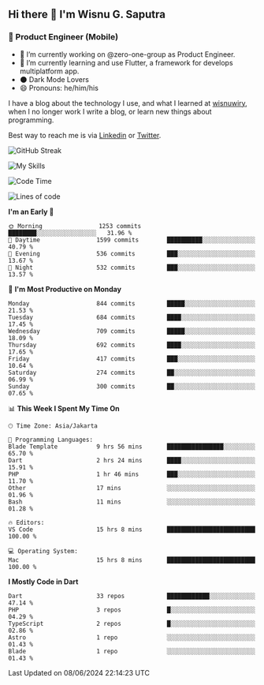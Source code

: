 ## Hi there 👋 I'm Wisnu G. Saputra

### :mobile_phone_off: Product Engineer (Mobile)

- 🔭 I’m currently working on @zero-one-group as Product Engineer.
- 🌱 I’m currently learning and use Flutter, a framework for develops multiplatform app.
- 🌑 Dark Mode Lovers
- 😄 Pronouns: he/him/his

I have a blog about the technology I use, and what I learned at [wisnuwiry](https://wisnuwiry.space/), when I no longer work I write a blog, or learn new things about programming.

Best way to reach me is via [Linkedin](https://www.linkedin.com/in/wisnu-saputra/) or [Twitter](https://twitter.com/wisnuwiry).

![GitHub Streak](https://streak-stats.demolab.com?user=wisnuwiry&theme=dark&hide_border=true)

![My Skills](https://skillicons.dev/icons?i=dart,flutter,kotlin,swift,go,js,css,neovim,git,linux&perline=5)

<!--START_SECTION:waka-->
![Code Time](http://img.shields.io/badge/Code%20Time-1%2C342%20hrs%203%20mins-blue)

![Lines of code](https://img.shields.io/badge/From%20Hello%20World%20I%27ve%20Written-4.4%20million%20lines%20of%20code-blue)

**I'm an Early 🐤** 

```text
🌞 Morning                1253 commits        ████████░░░░░░░░░░░░░░░░░   31.96 % 
🌆 Daytime                1599 commits        ██████████░░░░░░░░░░░░░░░   40.79 % 
🌃 Evening                536 commits         ███░░░░░░░░░░░░░░░░░░░░░░   13.67 % 
🌙 Night                  532 commits         ███░░░░░░░░░░░░░░░░░░░░░░   13.57 % 
```
📅 **I'm Most Productive on Monday** 

```text
Monday                   844 commits         █████░░░░░░░░░░░░░░░░░░░░   21.53 % 
Tuesday                  684 commits         ████░░░░░░░░░░░░░░░░░░░░░   17.45 % 
Wednesday                709 commits         █████░░░░░░░░░░░░░░░░░░░░   18.09 % 
Thursday                 692 commits         ████░░░░░░░░░░░░░░░░░░░░░   17.65 % 
Friday                   417 commits         ███░░░░░░░░░░░░░░░░░░░░░░   10.64 % 
Saturday                 274 commits         ██░░░░░░░░░░░░░░░░░░░░░░░   06.99 % 
Sunday                   300 commits         ██░░░░░░░░░░░░░░░░░░░░░░░   07.65 % 
```


📊 **This Week I Spent My Time On** 

```text
🕑︎ Time Zone: Asia/Jakarta

💬 Programming Languages: 
Blade Template           9 hrs 56 mins       ████████████████░░░░░░░░░   65.70 % 
Dart                     2 hrs 24 mins       ████░░░░░░░░░░░░░░░░░░░░░   15.91 % 
PHP                      1 hr 46 mins        ███░░░░░░░░░░░░░░░░░░░░░░   11.70 % 
Other                    17 mins             ░░░░░░░░░░░░░░░░░░░░░░░░░   01.96 % 
Bash                     11 mins             ░░░░░░░░░░░░░░░░░░░░░░░░░   01.28 % 

🔥 Editors: 
VS Code                  15 hrs 8 mins       █████████████████████████   100.00 % 

💻 Operating System: 
Mac                      15 hrs 8 mins       █████████████████████████   100.00 % 
```

**I Mostly Code in Dart** 

```text
Dart                     33 repos            ████████████░░░░░░░░░░░░░   47.14 % 
PHP                      3 repos             █░░░░░░░░░░░░░░░░░░░░░░░░   04.29 % 
TypeScript               2 repos             █░░░░░░░░░░░░░░░░░░░░░░░░   02.86 % 
Astro                    1 repo              ░░░░░░░░░░░░░░░░░░░░░░░░░   01.43 % 
Blade                    1 repo              ░░░░░░░░░░░░░░░░░░░░░░░░░   01.43 % 
```




 Last Updated on 08/06/2024 22:14:23 UTC
<!--END_SECTION:waka-->
